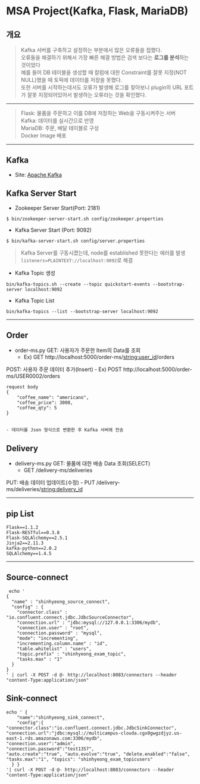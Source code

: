 # MSA Project(Kafka, Flask, MariaDB)
## 개요
> Kafka 서버를 구축하고 설정하는 부분에서 많은 오류들을 접했다.  
> 오류들을 해결하기 위해서 가장 빠른 해결 방법은 검색 보다는 **로그를 분석**하는 것이었다  
> 예를 들어 DB 테이블을 생성할 때 칼럼에 대한 Constraint를 잘못 지정(NOT NULL)했을 때 토픽에 데이터를 저장을 못했다.  
> 또한 서버를 시작하는데서도 오류가 발생해 로그를 찾아보니 plugin의 URL 포트가 잘못 지정되어있어서 발생하는 오류라는 것을 확인했다.  
- - - -
> Flask: 물품을 주문하고 이를 DB에 저장하는 Web을 구동시켜주는 서버  
> Kafka: 데이터를 실시간으로 반영  
> MariaDB: 주문, 배달 테이블로 구성  
> Docker Image 배포  
- - - -
## Kafka
- Site: [Apache Kafka](https://kafka.apache.org/)

## Kafka Server Start
- Zookeeper Server Start(Port: 2181)
```
$ bin/zookeeper-server-start.sh config/zookeeper.properties
```

- Kafka Server Start (Port: 9092)
```
$ bin/kafka-server-start.sh config/server.properties
```

> Kafka Server를 구동시켰는데, node를 established 못한다는 에러를 발생`listeners=PLAINTEXT://localhost:9092`로 해결  

- Kafka Topic 생성
```
bin/kafka-topics.sh --create --topic quickstart-events --bootstrap-server localhost:9092
```

- Kafka Topic List
```
bin/kafka-topics --list --bootstrap-server localhost:9092 
```

- - - -
## Order
- order-ms.py
GET:  사용자가 주문한 Item의 Data를 조회
	- Ex) GET  http://localhost:5000/order-ms/<string:user_id>/orders

POST: 사용자 주문 데이터 추가(Insert)
	- Ex) POST http://localhost:5000/order-ms/USER0002/orders
```
request body
{
    "coffee_name": "americano",
    "coffee_price": 3000,
    "coffee_qty": 5
}
	
```
	- 데이터를 Json 형식으로 변환한 후 Kafka 서버에 전송

## Delivery
- delivery-ms.py
GET: 물품에 대한 배송 Data 조회(SELECT)
	- GET /delivery-ms/deliveries

PUT: 배송 데이터 업데이트(수정)
	- PUT /delivery-ms/deliveries/<string:delivery_id>

- - - -
## pip List
```
Flask==1.1.2
Flask-RESTful==0.3.8
Flask-SQLAlchemy==2.5.1
Jinja2==2.11.3
kafka-python==2.0.2
SQLAlchemy==1.4.5
```
- - - -
## Source-connect
```
 echo '                                                               
{
  "name" : "shinhyeong_source_connect", 
  "config" : {
    "connector.class" : "io.confluent.connect.jdbc.JdbcSourceConnector",
    "connection.url" : "jdbc:mysql://127.0.0.1:3306/mydb",
    "connection.user" : "root",
    "connection.password" : "mysql",
    "mode": "incrementing",
    "incrementing.column.name" : "id",
    "table.whitelist" : "users",
    "topic.prefix" : "shinhyeong_exam_topic", 
    "tasks.max" : "1"
  }
}
' | curl -X POST -d @- http://localhost:8083/connectors --header "content-Type:application/json"
```
## Sink-connect
```
echo ' {
    "name":"shinhyeong_sink_connect",
    "config":{
"connector.class":"io.confluent.connect.jdbc.JdbcSinkConnector",
"connection.url":"jdbc:mysql://multicampus-clouda.cgx0gwgzdjyz.us-east-1.rds.amazonaws.com:3306/mydb",
"connection.user":"admin",
"connection.password":"test1357",
"auto.create":"true", "auto.evolve":"true", "delete.enabled":"false", "tasks.max":"1", "topics": "shinhyeong_exam_topicusers"
  } }
'| curl -X POST -d @- http://localhost:8083/connectors --header "content-Type:application/json"
```